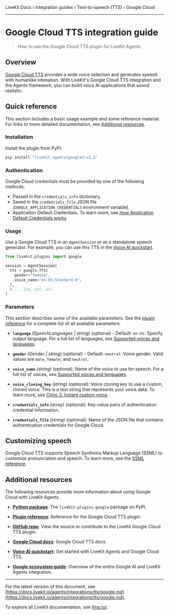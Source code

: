 LiveKit Docs › Integration guides › Text-to-speech (TTS) › Google Cloud

---

# Google Cloud TTS integration guide

> How to use the Google Cloud TTS plugin for LiveKit Agents.

## Overview

[Google Cloud TTS](https://cloud.google.com/text-to-speech) provides a wide voice selection and generates speech with humanlike intonation. With LiveKit's Google Cloud TTS integration and the Agents framework, you can build voice AI applications that sound realistic.

## Quick reference

This section includes a basic usage example and some reference material. For links to more detailed documentation, see [Additional resources](#additional-resources).

### Installation

Install the plugin from PyPI:

```bash
pip install "livekit-agents[google]~=1.2"

```

### Authentication

Google Cloud credentials must be provided by one of the following methods:

- Passed in the `credentials_info` dictionary.
- Saved in the `credentials_file` JSON file (`GOOGLE_APPLICATION_CREDENTIALS` environment variable).
- Application Default Credentials. To learn more, see [How Application Default Credentials works](https://cloud.google.com/docs/authentication/application-default-credentials)

### Usage

Use a Google Cloud TTS in an `AgentSession` or as a standalone speech generator. For example, you can use this TTS in the [Voice AI quickstart](https://docs.livekit.io/agents/start/voice-ai.md).

```python
from livekit.plugins import google

session = AgentSession(
  tts = google.TTS(
    gender="female",
    voice_name="en-US-Standard-H",
  ),
  # ... llm, stt, etc.
)

```

### Parameters

This section describes some of the available parameters. See the [plugin reference](https://docs.livekit.io/reference/python/v1/livekit/plugins/google/index.html.md#livekit.plugins.google.TTS) for a complete list of all available parameters.

- **`language`** _(SpeechLanguages | string)_ (optional) - Default: `en-US`: Specify output language. For a full list of languages, see [Supported voices and languages](https://cloud.google.com/text-to-speech/docs/voices).

- **`gender`** _(Gender | string)_ (optional) - Default: `neutral`: Voice gender. Valid values are `male`, `female`, and `neutral`.

- **`voice_name`** _(string)_ (optional): Name of the voice to use for speech. For a full list of voices, see [Supported voices and languages](https://cloud.google.com/text-to-speech/docs/voices).

- **`voice_cloning_key`** _(string)_ (optional): Voice cloning key to use a custom, cloned voice. This is a text string that represents your voice data. To learn more, see [Chirp 3: Instant custom voice](https://cloud.google.com/text-to-speech/docs/chirp3-instant-custom-voice).

- **`credentials_info`** _(array)_ (optional): Key-value pairs of authentication credential information.

- **`credentials_file`** _(string)_ (optional): Name of the JSON file that contains authentication credentials for Google Cloud.

## Customizing speech

Google Cloud TTS supports Speech Synthesis Markup Language (SSML) to customize pronunciation and speech. To learn more, see the [SSML reference](https://cloud.google.com/text-to-speech/docs/ssml).

## Additional resources

The following resources provide more information about using Google Cloud with LiveKit Agents.

- **[Python package](https://pypi.org/project/livekit-plugins-google/)**: The `livekit-plugins-google` package on PyPI.

- **[Plugin reference](https://docs.livekit.io/reference/python/v1/livekit/plugins/google/index.html.md#livekit.plugins.google.TTS)**: Reference for the Google Cloud TTS plugin.

- **[GitHub repo](https://github.com/livekit/agents/tree/main/livekit-plugins/livekit-plugins-google)**: View the source or contribute to the LiveKit Google Cloud TTS plugin.

- **[Google Cloud docs](https://cloud.google.com/text-to-speech/docs)**: Google Cloud TTS docs.

- **[Voice AI quickstart](https://docs.livekit.io/agents/start/voice-ai.md)**: Get started with LiveKit Agents and Google Cloud TTS.

- **[Google ecosystem guide](https://docs.livekit.io/agents/integrations/google.md)**: Overview of the entire Google AI and LiveKit Agents integration.

---


For the latest version of this document, see [https://docs.livekit.io/agents/integrations/tts/google.md](https://docs.livekit.io/agents/integrations/tts/google.md).

To explore all LiveKit documentation, see [llms.txt](https://docs.livekit.io/llms.txt).